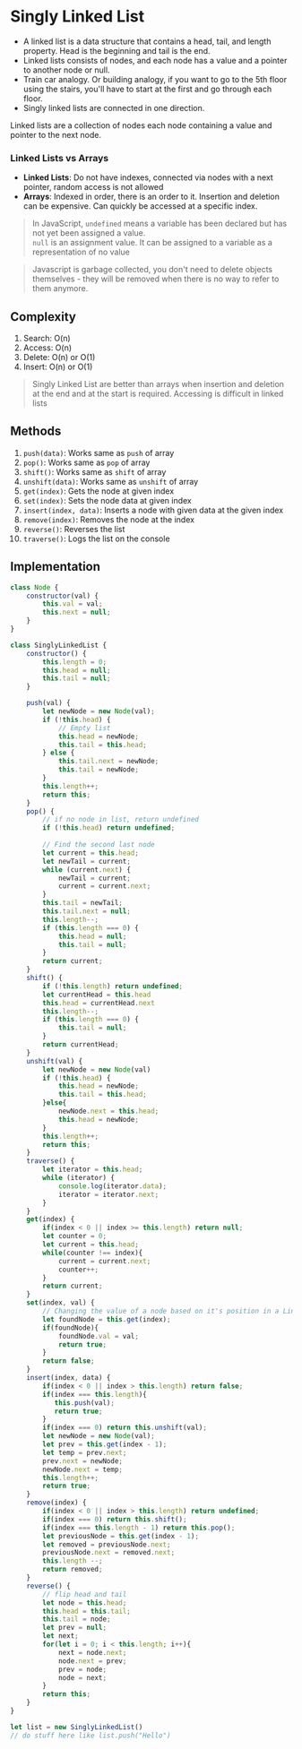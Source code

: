 # Singly Linked List
- A linked list is a data structure that contains a head, tail, and length property. Head is the beginning and tail is the end. 
- Linked lists consists of nodes, and each node has a value and a pointer to another node or null. 
- Train car analogy. Or building analogy, if you want to go to the 5th floor using the stairs, you'll have to start at the first and go through each floor. 
- Singly linked lists are connected in one direction. 

Linked lists are a collection of nodes each node containing a value and pointer to the next node.

### Linked Lists vs Arrays 

- **Linked Lists**: Do not have indexes, connected via nodes with a next pointer, random access is not allowed
- **Arrays**: Indexed in order, there is an order to it. Insertion and deletion can be expensive. Can quickly be accessed at a specific index. 

>In JavaScript, ```undefined``` means a variable has been declared but has not yet been assigned a value.<br>
```null``` is an assignment value. It can be assigned to a variable as a representation of no value

>Javascript is garbage collected, you don't need to delete objects themselves - they will be removed when there is no way to refer to them anymore.

## Complexity
1. Search: O(n)
2. Access: O(n)
3. Delete: O(n) or O(1)
4. Insert: O(n) or O(1)

> Singly Linked List are better than arrays when insertion and deletion at the end and at the start is required. Accessing is difficult in linked lists

## Methods
1. ```push(data)```: Works same as ```push``` of array
2. ```pop()```: Works same as ```pop``` of array
3. ```shift()```: Works same as ```shift``` of array
4. ```unshift(data)```: Works same as ```unshift``` of array
5. ```get(index)```: Gets the node at given index
6. ```set(index)```: Sets the node data at given index
7. ```insert(index, data)```: Inserts a node with given data at the given index
8. ```remove(index)```: Removes the node at the index
9. ```reverse()```: Reverses the list
10. ```traverse()```: Logs the list on the console


## Implementation
```javascript
class Node {
    constructor(val) {
        this.val = val;
        this.next = null;
    }
}

class SinglyLinkedList {
    constructor() {
        this.length = 0;
        this.head = null;
        this.tail = null;
    }

    push(val) {
        let newNode = new Node(val);
        if (!this.head) {
            // Empty list
            this.head = newNode;
            this.tail = this.head;
        } else {
            this.tail.next = newNode;
            this.tail = newNode;
        }
        this.length++;
        return this;
    }
    pop() {
        // if no node in list, return undefined
        if (!this.head) return undefined;
        
        // Find the second last node
        let current = this.head;
        let newTail = current;
        while (current.next) {
            newTail = current;
            current = current.next;
        }
        this.tail = newTail;
        this.tail.next = null;
        this.length--;
        if (this.length === 0) {
            this.head = null;
            this.tail = null;
        }
        return current;
    }
    shift() {
        if (!this.length) return undefined;
        let currentHead = this.head
        this.head = currentHead.next
        this.length--;
        if (this.length === 0) {
            this.tail = null;
        }
        return currentHead;
    }
    unshift(val) {
        let newNode = new Node(val)
        if (!this.head) {
            this.head = newNode;
            this.tail = this.head;
        }else{
            newNode.next = this.head;
            this.head = newNode;
        }
        this.length++;
        return this;
    }
    traverse() {
        let iterator = this.head;
        while (iterator) {
            console.log(iterator.data);
            iterator = iterator.next;
        }
    }
    get(index) {
        if(index < 0 || index >= this.length) return null;
        let counter = 0;
        let current = this.head;
        while(counter !== index){
            current = current.next;
            counter++;
        }
        return current;
    }
    set(index, val) {
        // Changing the value of a node based on it's position in a Linked List
        let foundNode = this.get(index);
        if(foundNode){
            foundNode.val = val;
            return true;
        }
        return false;
    }
    insert(index, data) {
        if(index < 0 || index > this.length) return false;
        if(index === this.length){
           this.push(val);
           return true;
        }
        if(index === 0) return this.unshift(val);
        let newNode = new Node(val);
        let prev = this.get(index - 1);
        let temp = prev.next;
        prev.next = newNode;
        newNode.next = temp;
        this.length++;
        return true;
    }
    remove(index) {
        if(index < 0 || index > this.length) return undefined;
        if(index === 0) return this.shift();
        if(index === this.length - 1) return this.pop();
        let previousNode = this.get(index - 1);
        let removed = previousNode.next;
        previousNode.next = removed.next;
        this.length --;
        return removed;
    }
    reverse() {
        // flip head and tail
        let node = this.head;
        this.head = this.tail;
        this.tail = node;
        let prev = null;
        let next;
        for(let i = 0; i < this.length; i++){
            next = node.next;
            node.next = prev;
            prev = node;
            node = next;
        }
        return this;
    }
}

let list = new SinglyLinkedList()
// do stuff here like list.push("Hello")
```
